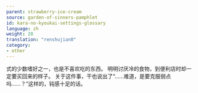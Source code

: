```yaml
---
parent: strawberry-ice-cream
source: garden-of-sinners-pamphlet
id: kara-no-kyoukai-settings-glossary
language: zh
weight: 28
translation: "renshujian0"
category:
- other
---
```


式的少数嗜好之一，也是不喜欢吃的东西。
明明讨厌冷的食物，到便利店时却一定要买回来的样子。
关于这件事，干也说出了“……难道，是要克服弱点吗……？”这样的，钝感十足的话。
